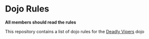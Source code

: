 Dojo Rules
==========

**All members should read the rules**

This repository contains a list of dojo rules for the [Deadly Vipers](https://github.com/deadlyvipers) dojo

